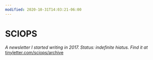 ```yaml
---
modified: 2020-10-31T14:03:21-06:00
---
```


# SCIOPS

*A newsletter I started writing in 2017. Status: indefinite hiatus. Find it at* [tinyletter.com/sciops/archive](https://tinyletter.com/sciops/archive)